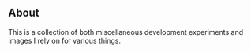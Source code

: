 ## About

This is a collection of both miscellaneous development experiments and images I rely on for various things.
